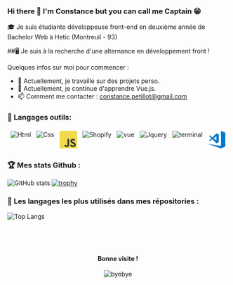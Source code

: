 ### Hi there 👋 I'm Constance but you can call me Captain 😁

🎓 Je suis étudiante développeuse front-end en deuxième année de Bachelor Web à Hetic (Montreuil - 93)


##🖥 Je suis à la recherche d'une alternance en développement front !



Quelques infos sur moi pour commencer : 

- 🔭 Actuellement, je travaille sur des projets perso.
- 🌱 Actuellement, je continue d'apprendre Vue.js.
- 📫 Comment me contacter : constance.petillot@gmail.com

### 🧰 Langages outils:
<p align="center">
<img src="https://cdn.pixabay.com/photo/2017/08/05/11/16/logo-2582748_1280.png" alt="Html" height="40" style="vertical-align:top; margin:4px">
<img src="https://cdn.pixabay.com/photo/2017/08/05/11/16/logo-2582747_960_720.png" alt="Css" height="40" style="vertical-align:top; margin:4px">
<img src="https://raw.githubusercontent.com/github/explore/80688e429a7d4ef2fca1e82350fe8e3517d3494d/topics/javascript/javascript.png" alt="Javascript" height="40" style="vertical-align:top; margin:4px">
<img src="https://encrypted-tbn0.gstatic.com/images?q=tbn%3AANd9GcSTAv1O4RtQe356O15NpKwPG-5KfDzoHGGgBg&usqp=CAU" alt="Shopify" height="40" style="vertical-align:top; margin:4px">
<img src="https://upload.wikimedia.org/wikipedia/commons/thumb/9/95/Vue.js_Logo_2.svg/1200px-Vue.js_Logo_2.svg.png" alt="vue" height="40" style="vertical-align:top; margin:4px">
<img src="https://www.icone-png.com/png/52/52460.png" alt="Jquery" height="40" style="vertical-align:top; margin:4px">
 <img src="https://upload.wikimedia.org/wikipedia/commons/b/b3/Terminalicon2.png" alt="terminal" height="40" style="vertical-align:top; margin:4px">
<img src="https://raw.githubusercontent.com/github/explore/80688e429a7d4ef2fca1e82350fe8e3517d3494d/topics/visual-studio-code/visual-studio-code.png" alt="VS Code" height="40" style="vertical-align:top; margin:4px">
</p>

### 🏆 Mes stats Github : 

<a align="center">![GitHub stats](https://github-readme-stats.vercel.app/api?username=cpetillot&show_icons=true&theme=dracula)
</a>
<a align="center">[![trophy](https://github-profile-trophy.vercel.app/?username=cpetillot&theme=dracula)](https://github.com/cpetillot/github-profile-trophy)

</a>

### 💎 Les langages les plus utilisés dans mes répositories :
<a align="center">![Top Langs](https://github-readme-stats.vercel.app/api/top-langs/?username=cpetillot&theme=tokyonight)
</a>

<br>
<br>
<br>

<p align="center"> <b> Bonne visite ! </b>
</p>
<p align="center">
<img src="https://media3.giphy.com/media/E4LWtyQ9KiToA/giphy.gif" alt="byebye" width= 30% style="vertical-align:top; margin:4px">
</p>

<!--
**cpetillot/cpetillot** is a ✨ _special_ ✨ repository because its `README.md` (this file) appears on your GitHub profile.
